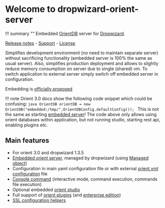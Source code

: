 # Welcome to dropwizard-orient-server

!!! summary ""
    Embedded [OrientDB](https://orientdb.com/) server for [Dropwizard](https://dropwizard.io).

[Release notes](about/history.md) - [Support](about/support.md) - [License](about/license.md)

Simplifies development environment (no need to maintain separate server) without sacrificing functionality (embedded server is 100% the same as usual server).
Also, simplifies production deployment and allows to slightly reduce memory consumption on server due to single (shared) vm.
To switch application to external server simply switch off embedded server in configuration.

Embedding is [officially proposed](https://orientdb.com/database/orientdb-embedded/)

!!! note
    Orient 3.0 docs show the following code snippet which could be confusing:
    ```java
    OrientDB orientDB = new OrientDB("embedded:/tmp/",OrientDBConfig.defaultConfig());
    ```
    This is not the same as starting [embedded server](http://orientdb.com/docs/3.0.x/internals/Embedded-Server.html)!
    The code above only allows using orient databases within application, but not running studio,
    starting rest api, enabling plugins etc.    
    

## Main features

* For orient 3.0 and dropwizard 1.3.5
* [Embedded orient server](http://orientdb.com/docs/3.0.x/internals/Embedded-Server.html), 
managed by dropwizard (using [Managed object](http://www.dropwizard.io/1.3.5/docs/manual/core.html#managed-objects))
* Configuration in main yaml configuration file or with external 
[orient xml configuration](http://orientdb.com/docs/3.0.x/internals/DB-Server.html) file
* [Console command](http://orientdb.com/docs/3.0.x/console/Console-Commands.html) 
(interactive mode, command execution, commands file execution)
* Optional embedded [orient studio](http://orientdb.com/docs/3.0.x/studio/Studio-Introduction.html)
* Full support of [orient plugins](guide/plugins.md) (and [enterprise edition](guide/enterprise.md))
* [SSL configuration helpers](guide/ssl.md)

